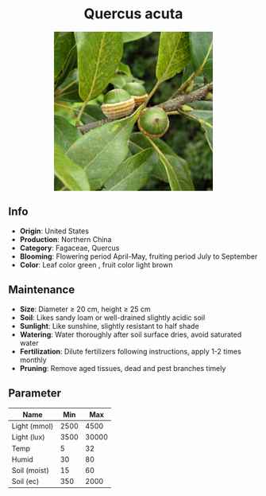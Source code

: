 <h1 align='center'>Quercus acuta</h1>
<p align="center">
    <img 
        align='center'
        width='320'
        src="../images/quercus acuta.png" 
        alt='Quercus acuta' />
</p>

## Info

 - **Origin**: United States
 - **Production**: Northern China
 - **Category**: Fagaceae, Quercus
 - **Blooming**: Flowering period April-May, fruiting period July to September
 - **Color**: Leaf color green , fruit color light brown

## Maintenance

 - **Size**: Diameter ≥ 20 cm, height ≥ 25 cm
 - **Soil**: Likes sandy loam or well-drained slightly acidic soil
 - **Sunlight**: Like sunshine, slightly resistant to half shade
 - **Watering**: Water thoroughly after soil surface dries, avoid saturated water
 - **Fertilization**: Dilute fertilizers following instructions, apply 1-2 times monthly
 - **Pruning**: Remove aged tissues, dead and pest branches timely

## Parameter

| Name         | Min  | Max   |
|--------------|------|-------|
| Light (mmol) | 2500 | 4500  |
| Light (lux)  | 3500 | 30000 |
| Temp         | 5    | 32    |
| Humid        | 30   | 80    |
| Soil (moist) | 15   | 60    |
| Soil (ec)    | 350  | 2000  |